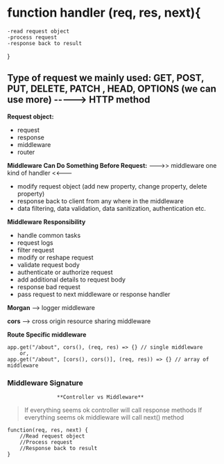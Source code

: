 # function handler (req, res, next){

    -read request object
    -process request
    -response back to result

}

## Type of request we mainly used: GET, POST, PUT, DELETE, PATCH , HEAD, OPTIONS (we can use more) -----> HTTP method



**Request object:**
  - request
  - response
  - middleware
  - router

**Middleware Can Do Something Before Request:**
  --->> middleware one kind of handler <<---
  - modify request object (add new property, change property, delete property)
  - response back to client from any where in the middleware
  - data filtering, data validation, data sanitization, authentication etc.


**Middleware Responsibility**
  - handle common tasks
  - request logs
  - filter request
  - modify or reshape request
  - validate request body
  - authenticate or authorize request
  - add additional details to request body
  - response bad request
  - pass request to next middleware or response handler

**Morgan** --> logger middleware

**cors** --> cross origin resource sharing middleware

**Route Specific middleware**
```
app.get("/about", cors(), (req, res) => {} // single middleware
    or,
app.get("/about", [cors(), cors()], (req, res)) => {} // array of middleware

```
### Middleware Signature
                    **Controller vs Middleware**
 > If everything seems ok controller will call response methods
 > If everything seems ok middleware will call next() method

```
function(req, res, next) {
    //Read request object
    //Process request
    //Response back to result
}
```
